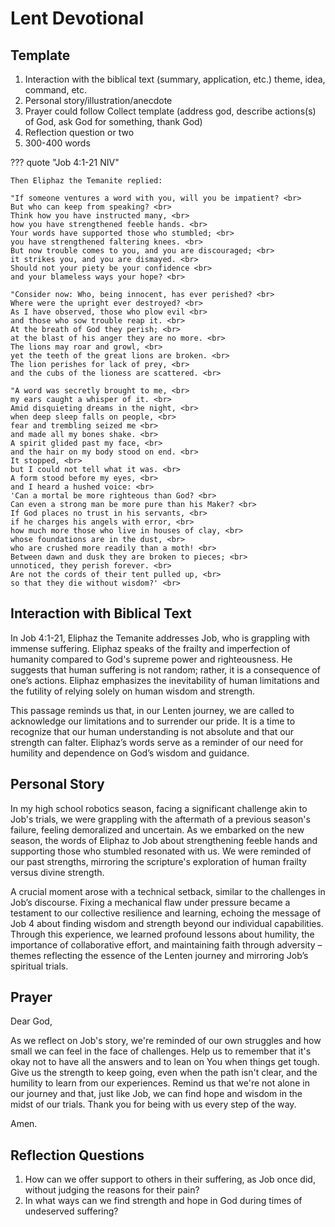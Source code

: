 # Lent Devotional

## Template

1. Interaction with the biblical text (summary, application, etc.) theme, idea, command, etc.
2. Personal story/illustration/anecdote
3. Prayer could follow Collect template (address god, describe actions(s) of God, ask God for something, thank God)
4. Reflection question or two 
5. 300-400 words

??? quote "Job 4:1-21 NIV"

    Then Eliphaz the Temanite replied:

    "If someone ventures a word with you, will you be impatient? <br>
    But who can keep from speaking? <br>
    Think how you have instructed many, <br>
    how you have strengthened feeble hands. <br>
    Your words have supported those who stumbled; <br>
    you have strengthened faltering knees. <br>
    But now trouble comes to you, and you are discouraged; <br>
    it strikes you, and you are dismayed. <br>
    Should not your piety be your confidence <br>
    and your blameless ways your hope? <br>

    "Consider now: Who, being innocent, has ever perished? <br>
    Where were the upright ever destroyed? <br>
    As I have observed, those who plow evil <br>
    and those who sow trouble reap it. <br>
    At the breath of God they perish; <br>
    at the blast of his anger they are no more. <br>
    The lions may roar and growl, <br>
    yet the teeth of the great lions are broken. <br>
    The lion perishes for lack of prey, <br>
    and the cubs of the lioness are scattered. <br>

    "A word was secretly brought to me, <br>
    my ears caught a whisper of it. <br>
    Amid disquieting dreams in the night, <br>
    when deep sleep falls on people, <br>
    fear and trembling seized me <br>
    and made all my bones shake. <br>
    A spirit glided past my face, <br>
    and the hair on my body stood on end. <br>
    It stopped, <br>
    but I could not tell what it was. <br>
    A form stood before my eyes, <br>
    and I heard a hushed voice: <br>
    'Can a mortal be more righteous than God? <br>
    Can even a strong man be more pure than his Maker? <br>
    If God places no trust in his servants, <br>
    if he charges his angels with error, <br>
    how much more those who live in houses of clay, <br>
    whose foundations are in the dust, <br>
    who are crushed more readily than a moth! <br>
    Between dawn and dusk they are broken to pieces; <br>
    unnoticed, they perish forever. <br>
    Are not the cords of their tent pulled up, <br>
    so that they die without wisdom?' <br>

## Interaction with Biblical Text

In Job 4:1-21, Eliphaz the Temanite addresses Job, who is grappling with immense suffering. Eliphaz speaks of the frailty and imperfection of humanity compared to God's supreme power and righteousness. He suggests that human suffering is not random; rather, it is a consequence of one’s actions. Eliphaz emphasizes the inevitability of human limitations and the futility of relying solely on human wisdom and strength.

This passage reminds us that, in our Lenten journey, we are called to acknowledge our limitations and to surrender our pride. It is a time to recognize that our human understanding is not absolute and that our strength can falter. Eliphaz’s words serve as a reminder of our need for humility and dependence on God’s wisdom and guidance.

## Personal Story

In my high school robotics season, facing a significant challenge akin to Job's trials, we were grappling with the aftermath of a previous season's failure, feeling demoralized and uncertain. As we embarked on the new season, the words of Eliphaz to Job about strengthening feeble hands and supporting those who stumbled resonated with us. We were reminded of our past strengths, mirroring the scripture's exploration of human frailty versus divine strength.

A crucial moment arose with a technical setback, similar to the challenges in Job’s discourse. Fixing a mechanical flaw under pressure became a testament to our collective resilience and learning, echoing the message of Job 4 about finding wisdom and strength beyond our individual capabilities. Through this experience, we learned profound lessons about humility, the importance of collaborative effort, and maintaining faith through adversity – themes reflecting the essence of the Lenten journey and mirroring Job’s spiritual trials.

## Prayer

Dear God,

As we reflect on Job's story, we're reminded of our own struggles and how small we can feel in the face of challenges. Help us to remember that it's okay not to have all the answers and to lean on You when things get tough. Give us the strength to keep going, even when the path isn't clear, and the humility to learn from our experiences. Remind us that we're not alone in our journey and that, just like Job, we can find hope and wisdom in the midst of our trials. Thank you for being with us every step of the way.

Amen.

## Reflection Questions
1. How can we offer support to others in their suffering, as Job once did, without judging the reasons for their pain?
2. In what ways can we find strength and hope in God during times of undeserved suffering?
